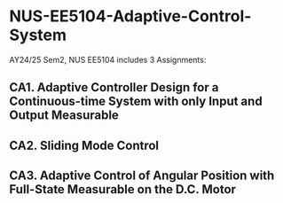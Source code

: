 # NUS-EE5104-Adaptive-Control-System
AY24/25 Sem2, NUS EE5104 includes 3 Assignments:
## CA1. Adaptive Controller Design for a Continuous-time System with only Input and Output Measurable
## CA2. Sliding Mode Control
## CA3. Adaptive Control of Angular Position with Full-State Measurable on the D.C. Motor
